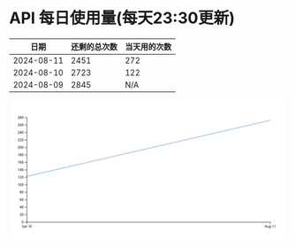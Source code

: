# API 每日使用量(每天23:30更新)

| 日期       | 还剩的总次数 | 当天用的次数 |
|------------|------------|-------------------|
| 2024-08-11 | 2451 | 272                |
| 2024-08-10 | 2723 | 122                |
| 2024-08-09 | 2845 | N/A                |


 ![走势图](./chart.svg)